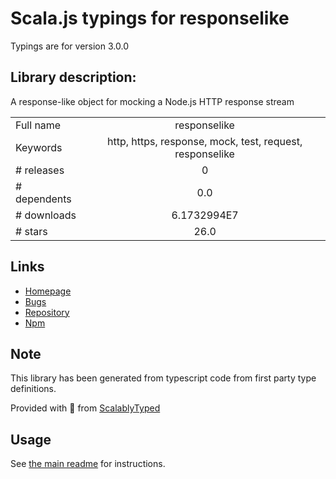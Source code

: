 
# Scala.js typings for responselike

Typings are for version 3.0.0

## Library description:
A response-like object for mocking a Node.js HTTP response stream

|                    |                 |
| ------------------ | :-------------: |
| Full name          | responselike |
| Keywords           | http, https, response, mock, test, request, responselike |
| # releases         | 0 |
| # dependents       | 0.0 |
| # downloads        | 6.1732994E7 |
| # stars            | 26.0 |

## Links
- [Homepage](https://github.com/sindresorhus/responselike#readme)
- [Bugs](https://github.com/sindresorhus/responselike/issues)
- [Repository](https://github.com/sindresorhus/responselike)
- [Npm](https://www.npmjs.com/package/responselike)
    


## Note
This library has been generated from typescript code from first party type definitions.

Provided with :purple_heart: from [ScalablyTyped](https://github.com/oyvindberg/ScalablyTyped)

## Usage
See [the main readme](../../readme.md) for instructions.


